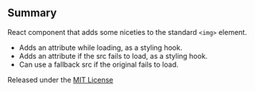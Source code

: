## Summary

React component that adds some niceties to the standard `<img>` element.

* Adds an attribute while loading, as a styling hook.
* Adds an attribute if the src fails to load, as a styling hook.
* Can use a fallback src if the original fails to load.

Released under the [MIT License](http://www.opensource.org/licenses/mit-license.php)